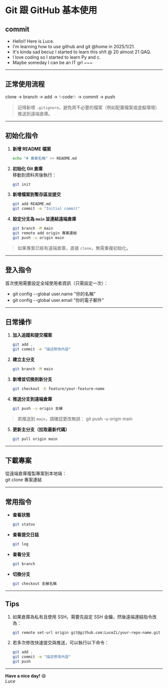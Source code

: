 # Git 跟 GitHub 基本使用

## commit
- Hello!! Here is Luce. 
- I'm learning how to use github and git @home in 2025/1/21. 
- It's kinda sad becuz I started to learn this sh!t @ 20 almost 21 QAQ.
- I love coding so I started to learn Py and c.
- Maybe someday I can be an IT grl ~~~

---

## **正常使用流程**
clone -> branch -> add -> ✨code✨ -> commit -> push

> 記得新增 `.gitignore`，避免將不必要的檔案（例如配置檔案或虛擬環境）推送到遠端倉庫。

---

## **初始化指令**
1. **新增 README 檔案**  
    ```bash
    echo "# 專案名稱" >> README.md
2. **初始化 Git 倉庫**  
移動到資料夾後執行：  
    ```bash
    git init
3. **新增檔案到暫存區並提交**  
    ```bash
    git add README.md 
    git commit -m "Initial commit"
4. **設定分支為 `main` 並連結遠端倉庫**  
    ```bash
    git branch -M main 
    git remote add origin 專案連結 
    git push -u origin main

> 如果專案已經有遠端倉庫，直接 `clone`，無需重複初始化。

---

## **登入指令**
首次使用需要設定全域使用者資訊（只需設定一次）：  
- git config --global user.name "你的名稱" 
- git config --global user.email "你的電子郵件"

---

## **日常操作**
1. **加入追蹤和提交檔案**  
    ```bash
    git add . 
    git commit -m "描述修改內容"

2. **建立主分支**  
    ```bash
    git branch -M main

3. **新增並切換到新分支**  
    ```bash
    git checkout -b feature/your-feature-name

4. **推送分支到遠端倉庫**  
    ```bash
    git push -u origin 支線

> 若推送到 `main`，請確認更改無誤：
git push -u origin main

5. **更新主分支（拉取最新代碼）**  
    ```bash
    git pull origin main

---

## **下載專案**
從遠端倉庫複製專案到本地端：  
    git clone 專案連結

---

## **常用指令**
- **查看狀態**  
    ```bash
    git status
- **查看提交日誌**  
    ```bash
    git log
- **查看分支**  
    ```bash
    git branch
- **切換分支**  
    ```bash
    git checkout 支線名稱

---

## **Tips**
1. 如果倉庫為私有且使用 SSH，需要先設定 SSH 金鑰，然後遠端連結指令改為：
    ```bash  
    git remote set-url origin git@github.com:LuceZi/your-repo-name.git

2. 若多次修改快速提交與推送，可以執行以下命令：
    ```bash
    git add . 
    git commit -m "描述修改內容" 
    git push

---

**Have a nice day!** 😄  
_Luce_
